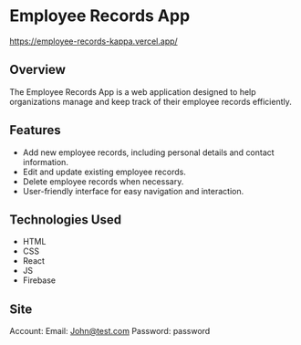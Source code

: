 # Employee Records App
https://employee-records-kappa.vercel.app/

## Overview
The Employee Records App is a web application designed to help organizations manage and keep track of their employee records efficiently.

## Features
- Add new employee records, including personal details and contact information.
- Edit and update existing employee records.
- Delete employee records when necessary.
- User-friendly interface for easy navigation and interaction.

## Technologies Used
- HTML
- CSS
- React
- JS
- Firebase

## Site


Account:
Email: John@test.com
Password: password
